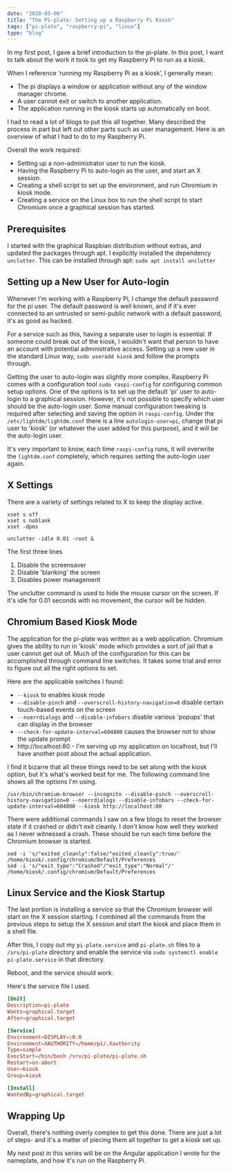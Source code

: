 ```yaml
---
date: "2020-03-06"
title: "The Pi-plate: Setting up a Raspberry Pi Kiosk"
tags: ["pi-plate", "raspberry-pi", "linux"]
type: "blog"
---
```


In my first post, I gave a brief introduction to the pi-plate. In this post, I want to talk about the work it took to get my Raspberry Pi to run as a kiosk.

When I reference ‘running my Raspberry Pi as a kiosk’, I generally mean:

- The pi displays a window or application without any of the window manager chrome.
- A user cannot exit or switch to another application.
- The application running in the kiosk starts up automatically on boot.

I had to read a lot of blogs to put this all together. Many described the process in part but left out other parts such as user management. Here is an overview of what I had to do to my Raspberry Pi.

Overall the work required:

- Setting up a non-administrator user to run the kiosk.
- Having the Raspberry Pi to auto-login as the user, and start an X session.
- Creating a shell script to set up the environment, and run Chromium in kiosk mode.
- Creating a service on the Linux box to run the shell script to start Chromium once a graphical session has started.

## Prerequisites

I started with the graphical Raspbian distribution without extras, and updated the packages through apt. I explicitly installed the dependency `unclutter`. This can be installed through apt: `sudo apt install unclutter`

## Setting up a New User for Auto-login

Whenever I'm working with a Raspberry Pi, I change the default password for the pi user. The default password is well known, and if it's ever connected to an untrusted or semi-public network with a default password, it's as good as hacked.

For a service such as this, having a separate user to login is essential. If someone could break out of the kiosk, I wouldn't want that person to have an account with potential administrative access. Setting up a new user in the standard Linux way, `sudo useradd kiosk` and follow the prompts through.

Getting the user to auto-login was slightly more complex. Raspberry Pi comes with a configuration tool `sudo raspi-config` for configuring common setup options. One of the options is to set up the default 'pi' user to auto-login to a graphical session. However, it's not possible to specify which user should be the auto-login user. Some manual configuration tweaking is required after selecting and saving the option in `raspi-config`. Under the `/etc/lightdm/lightdm.conf` there is a line `autologin-user=pi`, change that pi user to 'kiosk' (or whatever the user added for this purpose), and it will be the auto-login user.

It's very important to know, each time `raspi-config` runs, it will overwrite the `lightdm.conf` completely, which requires setting the auto-login user again.

## X Settings

There are a variety of settings related to X to keep the display active.

```
xset s off
xset s noblank
xset -dpms

unclutter -idle 0.01 -root &
```

The first three lines

1. Disable the screensaver
2. Disable 'blanking' the screen
3. Disables power management

The unclutter command is used to hide the mouse cursor on the screen. If it's idle for 0.01 seconds with no movement, the cursor will be hidden.

## Chromium Based Kiosk Mode

The application for the pi-plate was written as a web application. Chromium gives the ability to run in 'kiosk' mode which provides a sort of jail that a user cannot get out of. Much of the configuration for this can be accomplished through command line switches. It takes some trial and error to figure out all the right options to set.

Here are the applicable switches I found:

- `--kiosk` to enables kiosk mode
- `--disable-pinch` and `--overscroll-history-navigation=0` disable certain touch-based events on the screen
- `--noerrdialogs` and `--disable-infobars` disable various 'popups' that can display in the browser
- `--check-for-update-interval=604800` causes the browser not to show the update prompt
- http://localhost:80 - I'm serving up my application on localhost, but I'll have another post about the actual application.

I find it bizarre that all these things need to be set along with the kiosk option, but it's what's worked best for me. The following command line shows all the options I'm using.

```
/usr/bin/chromium-browser --incognito --disable-pinch --overscroll-history-navigation=0 --noerrdialogs --disable-infobars --check-for-update-interval=604800 --kiosk http://localhost:80
```

There were additional commands I saw on a few blogs to reset the browser state if it crashed or didn't exit cleanly. I don't know how well they worked as I never witnessed a crash. These should be run each time before the Chromium browser is started.

```
sed -i 's/"exited_cleanly":false/"exited_cleanly":true/' /home/kiosk/.config/chromium/Default/Preferences
sed -i 's/"exit_type":"Crashed"/"exit_type":"Normal"/' /home/kiosk/.config/chromium/Default/Preferences
```

## Linux Service and the Kiosk Startup

The last portion is installing a service so that the Chromium browser will start on the X session starting. I combined all the commands from the previous steps to setup the X session and start the kiosk and place them in a shell file.

After this, I copy out my `pi-plate.service` and `pi-plate.sh` files to a `/srv/pi-plate` directory and enable the service via `sudo systemctl enable pi-plate.service` in that directory.

Reboot, and the service should work.

Here's the service file I used.

```toml
[Unit]
Description=pi-plate
Wants=graphical.target
After=graphical.target

[Service]
Environment=DISPLAY=:0.0
Environment=XAUTHORITY=/home/pi/.Xauthority
Type=simple
ExecStart=/bin/bash /srv/pi-plate/pi-plate.sh
Restart=on-abort
User=kiosk
Group=kiosk

[Install]
WantedBy=graphical.target
```

## Wrapping Up

Overall, there's nothing overly complex to get this done. There are just a lot of steps- and it's a matter of piecing them all together to get a kiosk set up.

My next post in this series will be on the Angular application I wrote for the nameplate, and how it's run on the Raspberry Pi.
